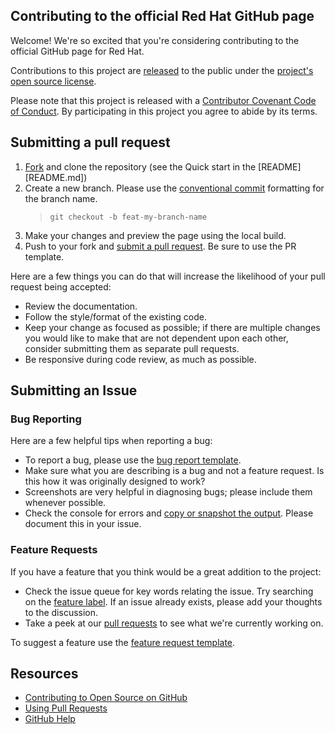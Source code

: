 ## Contributing to the official Red Hat GitHub page

[fork]: https://github.com/RedHatOfficial/RedHatOfficial.github.io/fork
[pr]: https://github.com/RedHatOfficial/RedHatOfficial.github.io/compare
[cc]: https://www.conventionalcommits.org/en/v1.0.0/#summary


Welcome!  We're so excited that you're considering contributing to the official GitHub page for Red Hat.

Contributions to this project are [released](https://help.github.com/articles/github-terms-of-service/#6-contributions-under-repository-license) to the public under the [project's open source license](LICENSE.md).

Please note that this project is released with a [Contributor Covenant Code of Conduct](CODE_OF_CONDUCT.md). By participating in this project you agree to abide by its terms.

## Submitting a pull request

1. [Fork][fork] and clone the repository (see the Quick start in the [README][README.md])
2. Create a new branch.  Please use the [conventional commit](cc) formatting for the branch name.
    > `git checkout -b feat-my-branch-name`
3. Make your changes and preview the page using the local build.
4. Push to your fork and [submit a pull request][pr].  Be sure to use the PR template.


Here are a few things you can do that will increase the likelihood of your pull request being accepted:

- Review the documentation.
- Follow the style/format of the existing code.
- Keep your change as focused as possible; if there are multiple changes you would like to make that are not dependent upon each other, consider submitting them as separate pull requests.
- Be responsive during code review, as much as possible.

## Submitting an Issue

### Bug Reporting

Here are a few helpful tips when reporting a bug:

- To report a bug, please use the [bug report template](.github/ISSUE_TEMPLATE/bug_report.md).
- Make sure what you are describing is a bug and not a feature request. Is this how it was originally designed to work?
- Screenshots are very helpful in diagnosing bugs; please include them whenever possible.
- Check the console for errors and [copy or snapshot the output](https://zapier.com/help/troubleshoot/behavior/view-and-save-your-browser-console-logs).  Please document this in your issue.


### Feature Requests

If you have a feature that you think would be a great addition to the project:

- Check the issue queue for key words relating the issue. Try searching on the [feature label](https://github.com/RedHatOfficial/RedHatOfficial.github.io/issues?q=is%3Aopen+is%3Aissue+label%3Afeature).  If an issue already exists, please add your thoughts to the discussion.
- Take a peek at our [pull requests](https://github.com/RedHatOfficial/RedHatOfficial.github.io/pulls) to see what we're currently working on.

To suggest a feature use the [feature request template](.github/ISSUE_TEMPLATE/feature_request.md).


## Resources

- [Contributing to Open Source on GitHub](https://guides.github.com/activities/contributing-to-open-source/)
- [Using Pull Requests](https://help.github.com/articles/using-pull-requests/)
- [GitHub Help](https://help.github.com)